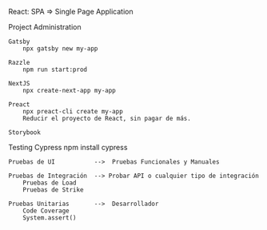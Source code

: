 React: SPA => Single Page Application

Project Administration

    Gatsby
        npx gatsby new my-app

    Razzle
        npm run start:prod

    NextJS
        npx create-next-app my-app

    Preact
        npx preact-cli create my-app
        Reducir el proyecto de React, sin pagar de más.

    Storybook

Testing
Cypress
npm install cypress

    Pruebas de UI           -->  Pruebas Funcionales y Manuales

    Pruebas de Integración  --> Probar API o cualquier tipo de integración
        Pruebas de Load
        Pruebas de Strike

    Pruebas Unitarias       -->  Desarrollador
        Code Coverage
        System.assert()
